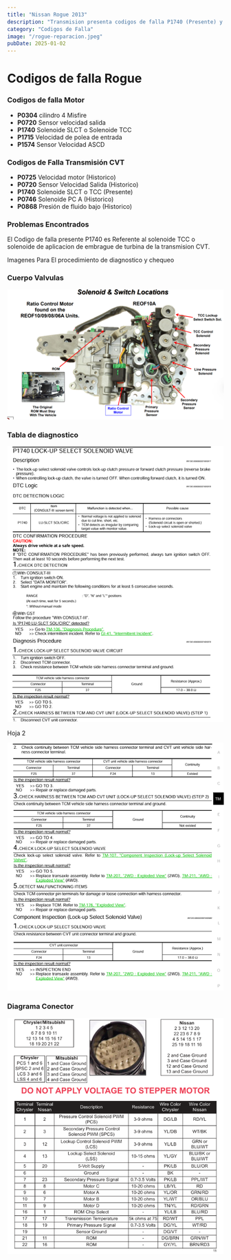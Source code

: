 ```yaml
---
title: "Nissan Rogue 2013"
description: "Transmision presenta codigos de falla P1740 (Presente) y codigos Historicos (P0720, P0725, P0746, P0868) Codigos Motor (P0304, P0720, P1740, P1715)"
category: "Codigos de Falla" 
image: "/rogue-reparacion.jpeg"
pubDate: 2025-01-02
---
```


# Codigos de falla Rogue 

### Codigos de falla Motor

- **P0304** cilindro 4 Misfire
- **P0720** Sensor velocidad salida
- **P1740** Solenoide SLCT o Solenoide TCC 
- **P1715** Velocidad de polea de entrada
- **P1574** Sensor Velocidad ASCD

### Codigos de Falla Transmisión CVT

- **P0725** Velocidad motor (Historico) 
- **P0720** Sensor Velocidad Salida (Historico)
- **P1740** Solenoide SLCT o TCC (Presente)
- **P0746** Solenoide PC A (Historico)
- **P0868** Presión de fluido bajo (Historico)


### Problemas Encontrados

El Codigo de falla presente P1740 es Referente al solenoide TCC o solenoide de aplicacion de embrague de turbina de la transmision CVT.

Imagenes Para El procedimiento de diagnostico y chequeo


### Cuerpo Valvulas

![Cuerpo valvulas](../../assets/asian/nissan/rogue/cuerpo-valvulas-cvt.png)

### Tabla de diagnostico

![Codigo Falla](../../assets/asian/nissan/rogue/dtc-p1740-rogue.png)

Hoja 2

![Codigo Falla](../../assets/asian/nissan/rogue/dtc-p1740-rogue-2.png)

### Diagrama Conector

![Conector pin out](../../assets/asian/nissan/rogue/pin-out-cvt.png)